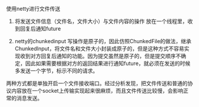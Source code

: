 使用netty进行文件传送

1. 将发送文件信息（文件名，文件大小）与文件内容的操作 放在一个线程里，收到回复后通知future

2. netty的chunkedinput 写操作是原子的，因此仿照ChunkedFile的做法，继承ChunkedInput，将文件名和文件大小封装成原子的，但是这种方式不容易实现收到对方回复后通知的功能。因为提交虽然是原子的，但是提交顺序不确定，因此如果需要根据对方的返回结果进行通知future，就必须在发送的时候多发送一个字节，标示不同的请求。

两种方式都是单独开启一个文件接收端口。经过分析发现，把文件传送和普通的协议内容放在一个socket上传输实现起来很麻烦，而且文件传送比较慢，会影响正常的消息发送。